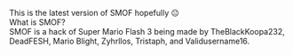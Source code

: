 This is the latest version of SMOF hopefully 😐                                                            
What is SMOF?                                                      
SMOF is a hack of Super Mario Flash 3 being made by TheBlackKoopa232, DeadFESH, Mario Blight, Zyhrllos, Tristaph, and Validusername16.
